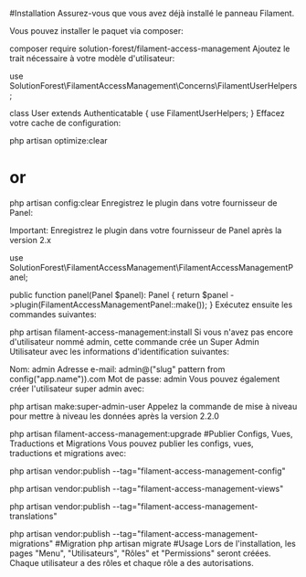 #Installation
Assurez-vous que vous avez déjà installé le panneau Filament.

Vous pouvez installer le paquet via composer:

composer require solution-forest/filament-access-management
Ajoutez le trait nécessaire à votre modèle d'utilisateur:

 
use SolutionForest\FilamentAccessManagement\Concerns\FilamentUserHelpers;
 
class User extends Authenticatable
{
    use FilamentUserHelpers;
}
Effacez votre cache de configuration:

php artisan optimize:clear
# or
php artisan config:clear
Enregistrez le plugin dans votre fournisseur de Panel:

Important: Enregistrez le plugin dans votre fournisseur de Panel après la version 2.x

use SolutionForest\FilamentAccessManagement\FilamentAccessManagementPanel;
 
public function panel(Panel $panel): Panel
{
    return $panel
        ->plugin(FilamentAccessManagementPanel::make());
}
Exécutez ensuite les commandes suivantes:

php artisan filament-access-management:install
Si vous n'avez pas encore d'utilisateur nommé admin, cette commande crée un Super Admin Utilisateur avec les informations d'identification suivantes:

Nom: admin
Adresse e-mail: admin@("slug" pattern from config("app.name")).com
Mot de passe: admin
Vous pouvez également créer l'utilisateur super admin avec:

php artisan make:super-admin-user
Appelez la commande de mise à niveau pour mettre à niveau les données après la version 2.2.0

php artisan filament-access-management:upgrade
#Publier Configs, Vues, Traductions et Migrations
Vous pouvez publier les configs, vues, traductions et migrations avec:

php artisan vendor:publish --tag="filament-access-management-config"
 
php artisan vendor:publish --tag="filament-access-management-views"
 
php artisan vendor:publish --tag="filament-access-management-translations"
 
php artisan vendor:publish --tag="filament-access-management-migrations"
#Migration
php artisan migrate
#Usage
Lors de l'installation, les pages "Menu", "Utilisateurs", "Rôles" et "Permissions" seront créées. Chaque utilisateur a des rôles et chaque rôle a des autorisations.

